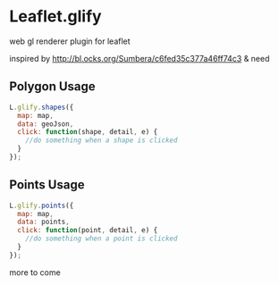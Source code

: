 # Leaflet.glify
web gl renderer plugin for leaflet


inspired by http://bl.ocks.org/Sumbera/c6fed35c377a46ff74c3 & need


## Polygon Usage
```javascript
L.glify.shapes({
  map: map,
  data: geoJson,
  click: function(shape, detail, e) {
    //do something when a shape is clicked
  }
});
```

## Points Usage
```javascript
L.glify.points({
  map: map,
  data: points,
  click: function(point, detail, e) {
    //do something when a point is clicked
  }
});
```

more to come